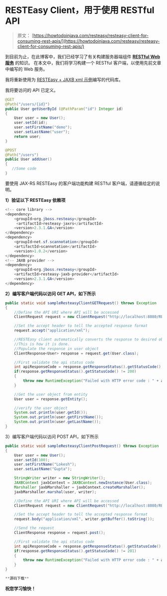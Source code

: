 # RESTEasy Client，用于使用 RESTful API

> 原文： [https://howtodoinjava.com/resteasy/resteasy-client-for-consuming-rest-apis/](https://howtodoinjava.com/resteasy/resteasy-client-for-consuming-rest-apis/)

到目前为止，在此博客中，我们已经学习了有关构建服务器端组件 [**RESTful Web 服务**](//howtodoinjava.com/restful-web-service/ "restful-web-service") 的知识。 在本文中，我们将学习构建一个 RESTful 客户端，以使用先前文章中编写的 Web 服务。

我将重新使用为 [RESTEasy + JAXB xml 示例](//howtodoinjava.com/resteasy/resteasy-jaxb-xml-example/ "RESTEasy + JAXB xml example")编写的代码库。

我将要访问的 API 已定义。

```java
@GET
@Path("/users/{id}")
public User getUserById (@PathParam("id") Integer id) 
{
	User user = new User();
	user.setId(id);
	user.setFirstName("demo");
	user.setLastName("user");
	return user;
}

@POST
@Path("/users")
public User addUser() 
{
   //Some code
}

```

要使用 JAX-RS RESTEasy 的客户端功能构建 RESTful 客户端，请遵循给定的说明。

**1）验证以下 RESTEasy 依赖项**

```java
<!-- core library -->
<dependency>
	<groupId>org.jboss.resteasy</groupId>
	 <artifactId>resteasy-jaxrs</artifactId>
	<version>2.3.1.GA</version>
</dependency>
<dependency>
	<groupId>net.sf.scannotation</groupId>
	<artifactId>scannotation</artifactId>
	<version>1.0.2</version>
</dependency>
<!-- JAXB provider -->
<dependency>
	<groupId>org.jboss.resteasy</groupId>
	<artifactId>resteasy-jaxb-provider</artifactId>
	<version>2.3.1.GA</version>
</dependency>	

```

**2）编写客户端代码以访问 GET API，如下所示**

```java
public static void sampleResteasyClientGETRequest() throws Exception 
{
	//Define the API URI where API will be accessed
	ClientRequest request = new ClientRequest("http://localhost:8080/RESTfulDemoApplication/user-management/users/10");

	//Set the accept header to tell the accepted response format
	request.accept("application/xml");

	//RESTEasy client automatically converts the response to desired objects.
	//This is how it is done.
	//Populate the response in user object
	ClientResponse<User> response = request.get(User.class);

	//First validate the api status code
	int apiResponseCode = response.getResponseStatus().getStatusCode();
	if(response.getResponseStatus().getStatusCode() != 200)
	{
		throw new RuntimeException("Failed with HTTP error code : " + apiResponseCode);
	}

	//Get the user object from entity
	User user = response.getEntity();

	//verify the user object
	System.out.println(user.getId());
	System.out.println(user.getFirstName());
	System.out.println(user.getLastName());
}

```

3）编写客户端代码以访问 POST API，如下所示

```java
public static void sampleResteasyClientPostRequest() throws Exception 
{
	User user = new User();
	user.setId(100);
	user.setFirstName("Lokesh");
	user.setLastName("Gupta");

	StringWriter writer = new StringWriter();
	JAXBContext jaxbContext = JAXBContext.newInstance(User.class);
	Marshaller jaxbMarshaller = jaxbContext.createMarshaller();
	jaxbMarshaller.marshal(user, writer);

	//Define the API URI where API will be accessed
	ClientRequest request = new ClientRequest("http://localhost:8080/RESTfulDemoApplication/user-management/users");

	//Set the accept header to tell the accepted response format
	request.body("application/xml", writer.getBuffer().toString());

	//Send the request
	ClientResponse response = request.post();

	//First validate the api status code
	int apiResponseCode = response.getResponseStatus().getStatusCode();
	if(response.getResponseStatus().getStatusCode() != 201)
	{
		throw new RuntimeException("Failed with HTTP error code : " + apiResponseCode);
	}
}

```

```java
**源码下载**
```

**祝您学习愉快！**